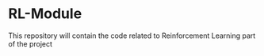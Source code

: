# RL-Module
This repository will contain the code related to Reinforcement Learning part of the project
